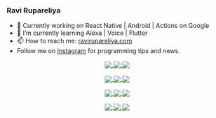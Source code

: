 ### Ravi Rupareliya

- 🔭 Currently working on React Native | Android | Actions on Google
- 🌱 I’m currently learning Alexa | Voice | Flutter
- 📫 How to reach me: [ravirupareliya.com](https://ravirupareliya.com)
- Follow me on [Instagram](https://www.instagram.com/ravi.rupareliya/) for programming tips and news.

<a href="https://www.instagram.com/ravi.rupareliya/" target="_blank">
<!-- insta-feed:START-->
<p align="center">
<img align="center" src=https://scontent-iad3-1.cdninstagram.com/v/t51.2885-15/e35/s150x150/122425343_1572645589603046_1626634953961554534_n.jpg?_nc_ht=scontent-iad3-1.cdninstagram.com&_nc_cat=102&_nc_ohc=6jw_6gVGfmEAX9hy-lc&tp=1&oh=d5ed61be725457ed5819e526874f0985&oe=5FF76A41 />
<img align="center" src=https://scontent-iad3-1.cdninstagram.com/v/t51.2885-15/e35/s150x150/119738360_171946631175661_8308691936849414239_n.jpg?_nc_ht=scontent-iad3-1.cdninstagram.com&_nc_cat=101&_nc_ohc=1iJEhOGCAAcAX93yz3d&tp=1&oh=c5713cbe2dcd745b87ddcf44aea41190&oe=5FF6665D />
<img align="center" src=https://scontent-iad3-1.cdninstagram.com/v/t51.2885-15/e35/s150x150/119471335_3325605627530848_5783608158621298966_n.jpg?_nc_ht=scontent-iad3-1.cdninstagram.com&_nc_cat=104&_nc_ohc=gg3Joe0k-nUAX8rfHYb&tp=1&oh=06fad89f30a3a08cd06215f6c506bdd4&oe=5FF6E301 />
</p>
<p align="center">
<img align="center" src=https://scontent-iad3-1.cdninstagram.com/v/t51.2885-15/e35/s150x150/118735524_155532192843864_2438830621806811548_n.jpg?_nc_ht=scontent-iad3-1.cdninstagram.com&_nc_cat=100&_nc_ohc=knliVZ3x30EAX8xOQFN&tp=1&oh=1545efe3d20068cfa335e73032c952d4&oe=5FF8A3EE />
<img align="center" src=https://scontent-iad3-1.cdninstagram.com/v/t51.2885-15/e35/s150x150/118358282_793232521422249_4194198869826492121_n.jpg?_nc_ht=scontent-iad3-1.cdninstagram.com&_nc_cat=109&_nc_ohc=FunHKbJOuecAX9dTlVA&tp=1&oh=0d8cd0934d4ef8709628c5566b9a6424&oe=5FF774BC />
<img align="center" src=https://scontent-iad3-1.cdninstagram.com/v/t51.2885-15/e35/s150x150/118083536_653646245259286_4437462516989252087_n.jpg?_nc_ht=scontent-iad3-1.cdninstagram.com&_nc_cat=110&_nc_ohc=95H0CSdRMT0AX_vGZdC&tp=1&oh=b209c9272129e2dc8ff4bb1f92dcc95c&oe=5FF7E45C />
</p>
<p align="center">
<img align="center" src=https://scontent-iad3-1.cdninstagram.com/v/t51.2885-15/e35/s150x150/118175330_604822603490734_6882222491011634628_n.jpg?_nc_ht=scontent-iad3-1.cdninstagram.com&_nc_cat=110&_nc_ohc=K0RYQmzJnp4AX8WbfAr&tp=1&oh=8dd4dfd7142de552f646b61cdee3ac2a&oe=5FF61977 />
<img align="center" src=https://scontent-iad3-1.cdninstagram.com/v/t51.2885-15/e35/s150x150/117801930_118850686597100_8281062695853943386_n.jpg?_nc_ht=scontent-iad3-1.cdninstagram.com&_nc_cat=108&_nc_ohc=v7dQ-qX_1tkAX8sjT5u&tp=1&oh=2eabe7251d66ff2849791cbb11524f60&oe=5FF68B40 />
<img align="center" src=https://scontent-iad3-1.cdninstagram.com/v/t51.2885-15/e35/s150x150/117867292_2771207523148452_3241414180657952736_n.jpg?_nc_ht=scontent-iad3-1.cdninstagram.com&_nc_cat=100&_nc_ohc=tQ-nrPx1euIAX8I2qTx&tp=1&oh=b893fae17a843c7513ff6044f870bdff&oe=5FF623A1 />
</p>
<p align="center">
<img align="center" src=https://scontent-iad3-1.cdninstagram.com/v/t51.2885-15/e35/s150x150/117931678_793632161399712_7562658963115355616_n.jpg?_nc_ht=scontent-iad3-1.cdninstagram.com&_nc_cat=100&_nc_ohc=pkRoziL8HOkAX-Kj5vn&tp=1&oh=be3bd3fd9d87139adc433a39597a7c32&oe=5FF82337 />
<img align="center" src=https://scontent-iad3-1.cdninstagram.com/v/t51.2885-15/e35/s150x150/117747115_220949032661980_1081920512424702093_n.jpg?_nc_ht=scontent-iad3-1.cdninstagram.com&_nc_cat=104&_nc_ohc=mIi8t15KVJ8AX_Sm1x3&tp=1&oh=c9ed64b58b31761f52fde3e83158425b&oe=5FF98F96 />
<img align="center" src=https://scontent-iad3-1.cdninstagram.com/v/t51.2885-15/e35/s150x150/117564950_167171931547080_7523565149947571776_n.jpg?_nc_ht=scontent-iad3-1.cdninstagram.com&_nc_cat=100&_nc_ohc=MA0vndY9t4MAX-gFU86&tp=1&oh=d89e1175babdcfa5e33a5e6b713e0d83&oe=5FF8BFDD />
</p>

<!-- insta-feed:END-->
</a>
